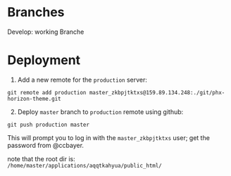 # Branches
 Develop:  working Branche
# Deployment

1. Add a new remote for the `production` server:

```
git remote add production master_zkbpjtktxs@159.89.134.248:./git/phx-horizon-theme.git
```

2. Deploy `master` branch to `production` remote using github:

```
git push production master
```

This will prompt you to log in with the `master_zkbpjtktxs` user; get the password from @ccbayer.

note that the root dir is:
`/home/master/applications/aqqtkahyua/public_html/`
